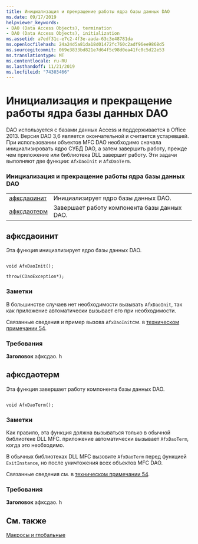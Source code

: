 ```yaml
---
title: Инициализация и прекращение работы ядра базы данных DAO
ms.date: 09/17/2019
helpviewer_keywords:
- DAO (Data Access Objects), termination
- DAO (Data Access Objects), initialization
ms.assetid: a7edf31c-e7c2-4f3e-aada-63c3e48781da
ms.openlocfilehash: 24a24d5a81da18d01472fc760c2adf96ee9868d5
ms.sourcegitcommit: 069e3833bd821e7d64f5c98d0ea41fc0c5d22e53
ms.translationtype: MT
ms.contentlocale: ru-RU
ms.lasthandoff: 11/21/2019
ms.locfileid: "74303466"
---
```

# <a name="dao-database-engine-initialization-and-termination"></a>Инициализация и прекращение работы ядра базы данных DAO

DAO используется с базами данных Access и поддерживается в Office 2013. Версия DAO 3,6 является окончательной и считается устаревшей. При использовании объектов MFC DAO необходимо сначала инициализировать ядро СУБД DAO, а затем завершить работу, прежде чем приложение или библиотека DLL завершит работу. Эти задачи выполняют две функции: `AfxDaoInit` и `AfxDaoTerm`.

### <a name="dao-database-engine-initialization-and-termination"></a>Инициализация и прекращение работы ядра базы данных DAO

|||
|-|-|
|[афксдаоинит](#afxdaoinit)|Инициализирует ядро базы данных DAO.|
|[афксдаотерм](#afxdaoterm)|Завершает работу компонента базы данных DAO.|

##  <a name="afxdaoinit"></a>афксдаоинит

Эта функция инициализирует ядро базы данных DAO.

```

void AfxDaoInit();

throw(CDaoException*);
```

### <a name="remarks"></a>Заметки

В большинстве случаев нет необходимости вызывать `AfxDaoInit`, так как приложение автоматически вызывает его при необходимости.

Связанные сведения и пример вызова `AfxDaoInit`см. в [техническом примечании 54](../../mfc/tn054-calling-dao-directly-while-using-mfc-dao-classes.md).

### <a name="requirements"></a>Требования

  **Заголовок** афксдао. h

##  <a name="afxdaoterm"></a>афксдаотерм

Эта функция завершает работу компонента базы данных DAO.

```

void AfxDaoTerm();
```

### <a name="remarks"></a>Заметки

Как правило, эта функция должна вызываться только в обычной библиотеке DLL MFC. приложение автоматически вызывает `AfxDaoTerm`, когда это необходимо.

В обычных библиотеках DLL MFC вызовите `AfxDaoTerm` перед функцией `ExitInstance`, но после уничтожения всех объектов MFC DAO.

Связанные сведения см. в [техническом примечании 54](../../mfc/tn054-calling-dao-directly-while-using-mfc-dao-classes.md).

### <a name="requirements"></a>Требования

  **Заголовок** афксдао. h

## <a name="see-also"></a>См. также

[Макросы и глобальные](../../mfc/reference/mfc-macros-and-globals.md)
